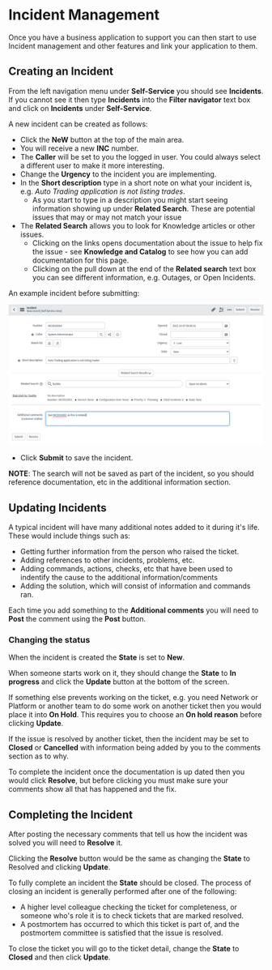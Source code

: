 # Incident Management

Once you have a business application to support you can then start to use Incident management and other features and link your application to them.

## Creating an Incident

From the left navigation menu under **Self-Service** you should see **Incidents**.  If you cannot see it then type **Incidents** into the **Filter navigator** text box and click on **Incidents** under **Self-Service**.

A new incident can be created as follows:

* Click the **NeW** button at the top of the main area.
* You will receive a new **INC** number.
* The **Caller** will be set to you the logged in user.  You could always select a different user to make it more interesting.
* Change the **Urgency** to the incident you are implementing.
* In the **Short description** type in a short note on what your incident is, e.g. *Auto Trading application is not listing trades*.
  * As you start to type in a description you might start seeing information showing up under **Related Search**.  These are potential issues that may or may not match your issue
* The **Related Search** allows you to look for Knowledge articles or other issues.
  * Clicking on the links opens documentation about the issue to help fix the issue - see **Knowledge and Catalog** to see how you can add documentation for this page.
  * Clicking on the pull down at the end of the **Related search** text box you can see different information, e.g. Outages, or Open Incidents.

An example incident before submitting:

![Incident form](images/Incident.png)

* Click **Submit** to save the incident.

**NOTE**: The search will not be saved as part of the incident, so you should reference documentation, etc in the additional information section.

## Updating Incidents

A typical incident will have many additional notes added to it during it's life.  These would include things such as:

* Getting further information from the person who raised the ticket.
* Adding references to other incidents, problems, etc.
* Adding commands, actions, checks, etc that have been used to indentify the cause to the additional information/comments
* Adding the solution, which will consist of information and commands ran.

Each time you add something to the **Additional comments** you will need to **Post** the comment using the **Post** button.

### Changing the status

When the incident is created the **State** is set to **New**.

When someone starts work on it, they should change the **State** to **In progress** and click the **Update** button at the bottom of the screen.

If something else prevents working on the ticket, e.g. you need Network or Platform or another team to do some work on another ticket then you would place it into **On Hold**.  This requires you to choose an **On hold reason** before clicking **Update**.

If the issue is resolved by another ticket, then the incident may be set to **Closed** or **Cancelled** with information being added by you to the comments section as to why.

To complete the incident once the documentation is up dated then you would click **Resolve**, but before clicking you must make sure your comments show all that has happened and the fix.

## Completing the Incident

After posting the necessary comments that tell us how the incident was solved you will need to **Resolve** it.

Clicking the **Resolve** button would be the same as changing the **State** to Resolved and clicking **Update**.

To fully complete an incident the **State** should be closed.  The process of closing an incident is generally performed after one of the following:

* A higher level colleague checking the ticket for completeness, or someone who's role it is to check tickets that are marked resolved.
* A postmortem has occurred to which this ticket is part of, and the postmortem committee is satisfied that the issue is resolved.

To close the ticket you will go to the ticket detail, change the **State** to **Closed** and then click **Update**.